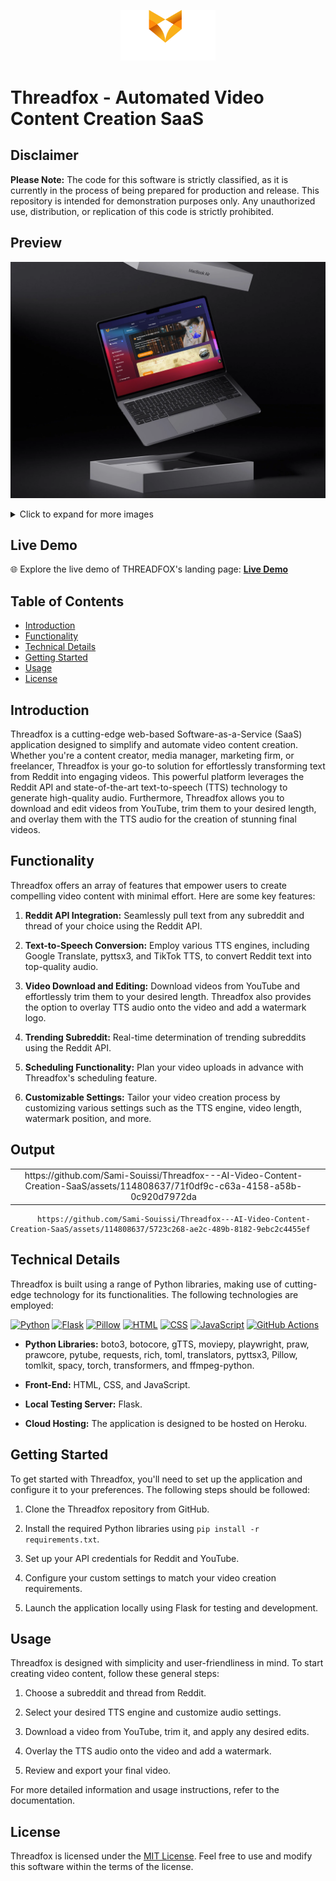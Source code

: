 <p align="center">
    <img width="30%" src="./Preview/logo.png" alt="brand logo" >
</p>

# Threadfox - Automated Video Content Creation SaaS

## Disclaimer

**Please Note:** The code for this software is strictly classified, as it is currently in the process of being prepared for production and release. This repository is intended for demonstration purposes only. Any unauthorized use, distribution, or replication of this code is strictly prohibited.

## Preview
![THREADFOX](./Preview/01.png)
<details>
  <summary>Click to expand for more images</summary>

  ![Image 1](./Preview/Capture%20d’écran%202023-05-06%20163600.png)
  ![Image 2](./Preview/Capture%20d’écran%202023-05-06%20163703.png)
  ![Image 3](./Preview/Capture%20d’écran%202023-05-06%20163749.png)
   ![Image 4](./Preview/Capture%20d’écran%202023-05-06%20163829.png)
    ![Image 5](./Preview/Capture%20d’écran%202023-05-06%20163901.png)
     ![Image 6](./Preview/Capture%20d’écran%202023-05-06%20163943.png)
      ![Image 7](./Preview/image%20(3).png)
       ![Image 8](./Preview/image%20(4).png)
        ![Image 9](./Preview/image%20(5).png)
        ![Image 10](./Preview/image%20(6).png)
        ![Image 11](./Preview/image.png)
        ![Image 12](./Preview/device_mockup_101.png)
</details>

## Live Demo

🌐 Explore the live demo of THREADFOX's landing page: [**Live Demo**](https://sami-souissi.github.io/Threadfox---Automated-Video-Content-Creation-SaaS-Landing-Page-/) 

## Table of Contents

- [Introduction](#introduction)
- [Functionality](#functionality)
- [Technical Details](#technical-details)
- [Getting Started](#getting-started)
- [Usage](#usage)
- [License](#license)


## Introduction

Threadfox is a cutting-edge web-based Software-as-a-Service (SaaS) application designed to simplify and automate video content creation. Whether you're a content creator, media manager, marketing firm, or freelancer, Threadfox is your go-to solution for effortlessly transforming text from Reddit into engaging videos. This powerful platform leverages the Reddit API and state-of-the-art text-to-speech (TTS) technology to generate high-quality audio. Furthermore, Threadfox allows you to download and edit videos from YouTube, trim them to your desired length, and overlay them with the TTS audio for the creation of stunning final videos.

## Functionality

Threadfox offers an array of features that empower users to create compelling video content with minimal effort. Here are some key features:

1. **Reddit API Integration:** Seamlessly pull text from any subreddit and thread of your choice using the Reddit API.

2. **Text-to-Speech Conversion:** Employ various TTS engines, including Google Translate, pyttsx3, and TikTok TTS, to convert Reddit text into top-quality audio.

3. **Video Download and Editing:** Download videos from YouTube and effortlessly trim them to your desired length. Threadfox also provides the option to overlay TTS audio onto the video and add a watermark logo.

4. **Trending Subreddit:** Real-time determination of trending subreddits using the Reddit API.

5. **Scheduling Functionality:** Plan your video uploads in advance with Threadfox's scheduling feature.

6. **Customizable Settings:** Tailor your video creation process by customizing various settings such as the TTS engine, video length, watermark position, and more.

## Output
<div style="text-align:center;">
  <table style="margin: 0 auto;">
    <tr>
      <td> 
          https://github.com/Sami-Souissi/Threadfox---AI-Video-Content-Creation-SaaS/assets/114808637/71f0df9c-c63a-4158-a58b-0c920d7972da
</td>
      <td>
</td>
    </tr>
  </table>
</div>

          https://github.com/Sami-Souissi/Threadfox---AI-Video-Content-Creation-SaaS/assets/114808637/5723c268-ae2c-489b-8182-9ebc2c4455ef







## Technical Details

Threadfox is built using a range of Python libraries, making use of cutting-edge technology for its functionalities. The following technologies are employed:

[![Python](https://img.shields.io/badge/Python-3.9-blue)](https://www.python.org/)
[![Flask](https://img.shields.io/badge/Flask-2.1-green)](https://flask.palletsprojects.com/en/2.1.x/)
[![Pillow](https://img.shields.io/badge/Pillow-8.2-blue)](https://pillow.readthedocs.io/en/stable/)
[![HTML](https://img.shields.io/badge/HTML-5-red)](https://developer.mozilla.org/en-US/docs/Web/HTML)
[![CSS](https://img.shields.io/badge/CSS-3-blue)](https://developer.mozilla.org/en-US/docs/Web/CSS)
[![JavaScript](https://img.shields.io/badge/JavaScript-ES6-yellow)](https://developer.mozilla.org/en-US/docs/Web/JavaScript)
[![GitHub Actions](https://img.shields.io/badge/GitHub%20Actions-CI/CD-green)](https://docs.github.com/en/actions)

- **Python Libraries:** boto3, botocore, gTTS, moviepy, playwright, praw, prawcore, pytube, requests, rich, toml, translators, pyttsx3, Pillow, tomlkit, spacy, torch, transformers, and ffmpeg-python.

- **Front-End:** HTML, CSS, and JavaScript.

- **Local Testing Server:** Flask.

- **Cloud Hosting:** The application is designed to be hosted on Heroku.

## Getting Started

To get started with Threadfox, you'll need to set up the application and configure it to your preferences. The following steps should be followed:

1. Clone the Threadfox repository from GitHub.

2. Install the required Python libraries using `pip install -r requirements.txt`.

3. Set up your API credentials for Reddit and YouTube.

4. Configure your custom settings to match your video creation requirements.

5. Launch the application locally using Flask for testing and development.

## Usage

Threadfox is designed with simplicity and user-friendliness in mind. To start creating video content, follow these general steps:

1. Choose a subreddit and thread from Reddit.

2. Select your desired TTS engine and customize audio settings.

3. Download a video from YouTube, trim it, and apply any desired edits.

4. Overlay the TTS audio onto the video and add a watermark.

5. Review and export your final video.

For more detailed information and usage instructions, refer to the documentation.

## License

Threadfox is licensed under the [MIT License](LICENSE). Feel free to use and modify this software within the terms of the license.
